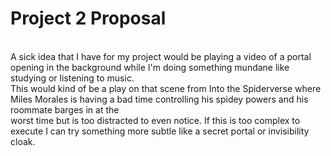 <!DOCTYPE html>
<html>
<body>

<h1>Project 2 Proposal</h1>
<p><br>A sick idea that I have for my project would be playing a video of a portal opening in the background while I'm doing something mundane like studying or listening to music.
<br>This would kind of be a play on that scene from Into the Spiderverse where Miles Morales is having a bad time controlling his spidey powers and his roommate barges in at the 
<br> worst time but is too distracted to even notice. If this is too complex to execute I can try something more subtle like a secret portal or invisibility cloak. 


</body>
</html>
